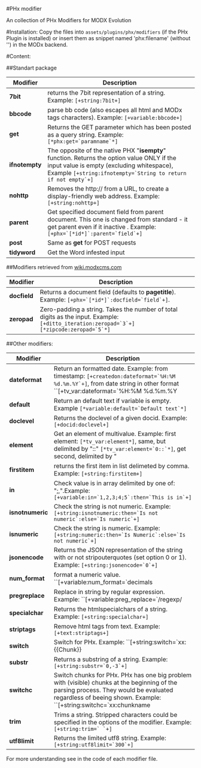 #PHx modifier

An collection of PHx Modifiers for MODX Evolution


#Installation:
Copy the files into `assets/plugins/phx/modifiers` (if the PHx Plugin is 
installed) or insert them as snippet named 'phx:filename' (without '') 
in the MODx backend.


#Content:

##Standart package

Modifier | Description
-------- | -----------
**7bit** | returns the 7bit representation of a string. Example: ``[+string:7bit+]``
**bbcode** | parse bb code (also escapes all html and MODx tags characters). Example: ``[+variable:bbcode+]`` 
**get** | Returns the GET parameter which has been posted as a query string. Example: ``[*phx:get=`paramname`*]``
**ifnotempty** | The opposite of the native PHX "**isempty**" function. Returns the option value ONLY if the input value is empty (excluding whitespace), Example ``[+string:ifnotempty=`String to return if not empty`+]`` 
**nohttp** | Removes the http:// from a URL, to create a display-friendly web address. Example: ``[+string:nohttp+]``
**parent** | Get specified document field from parent document. This one is changed from standard - it get parent even if it inactive . Example: ``[+phx=`[*id*]`:parent=`field`+]``
**post** | Same as **get** for POST requests
**tidyword** |  Get the Word infested input


##Modifiers retrieved from [wiki.modxcms.com](http://wiki.modxcms.com/index.php/PHx/CustomModifiers)

Modifier | Description
-------- | -----------
**docfield** | Returns a document field (defaults to **pagetitle**). Example: ``[+phx=`[*id*]`:docfield=`field`+]``.
**zeropad** | Zero-padding a string. Takes the number of total digits as the input. Example: ``[+ditto_iteration:zeropad=`3`+] [*zipcode:zeropad=`5`*]``

##Other modifiers:

Modifier | Description
-------- | -----------
**dateformat** | Return an formatted date. Example: from timestamp: ``[+createdon:dateformat=`%H:%M %d.%m.%Y`+]``, from date string in other format ``[+tv_var:dateformat=`%H:%M %d.%m.%Y|%d-%m-%Y %H:%M:%S`+]``
**default** | Return an default text if variable is empty. Example ``[*variable:default=`Default text`*]``
**doclevel** | Returns the doclevel of a given docid. Example: ``[+docid:doclevel+]``
**element** | Get an element of multivalue. Example: first element: ``[*tv_var:element*]``, same, but delimited by "::" ``[*tv_var:element=`0::`*]``, get second, delimited by "||" ``[*tv_var:element=`1||`*]``, get thidr, delimited by comma ``[*tv_var:element=`2,`*]``, get from an resource ``[+phx:input=`1`:docfield=`tv_var`:element=`0::`+]``
**firstitem** | returns the first item in list delimeted by comma. Example: ``[+string:firstitem+]`` 
**in** | Check  value is in array delimited by one of: ";,".Example: ``[+variable:in=`1,2,3;4;5`:then=`This is in`+]``
**isnotnumeric** | Check the string is not numeric. Example: ``[+string:isnotnumeric:then=`Is not numeric`:else=`Is numeric`+]``
**isnumeric** | Check the string is numeric. Example: ``[+string:numeric:then=`Is Numeric`:else=`Is not numeric`+]``
**jsonencode** | Returns the JSON representation of the string with or not stripouterquotes (set option 0 or 1). Example: ``[+string:jsonencode=`0`+]``
**num_format** | format a numeric value. ``[+variable:num_format=`decimals|dec_point|thousands_sep`+]``
**pregreplace** | Replace in string by regular expression. Example: ``[+variable:preg_replace=`/regexp/||str_replace_to`+]``
**specialchar** | Returns the htmlspecialchars of a string. Example: ``[+string:specialchar+]`` 
**striptags** | Remove html tags from text. Example: ``[+text:striptags+]``
**switch** | Switch for PHx. Example: ``[+string:switch=`xx:{{Chunk}}|yy:[*DocVar*]|default:[+TemplateVar+]+]``
**substr** | Returns a substring of a string. Example: ``[+string:substr=`0,-3`+]``
**switchc** | Switch chunks for PHx. PHx has one big problem with (visible) chunks at the beginning of the parsing process. They would be evaluated regardless of beeing shown. Example: ``[+string:switchc=`xx:chunkname|yy:chunkname|default:chunkname+]``
**trim** | Trims a string. Stripped characters could be specified in the options of the modifier. Example: ``[+string:trim=` `+]``
**utf8limit** | Returns the limited utf8 string. Example: `` [+string:utf8limit=`300`+] ``

For more understanding see in the code of each modifier file.

